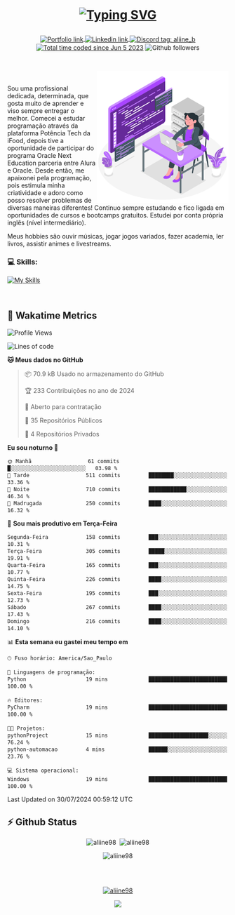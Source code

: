 # <p align = "center"><a href="https://git.io/typing-svg"><img src="https://readme-typing-svg.demolab.com?font=Nova+Mono&size=28&duration=4000&pause=1000&color=980DE6&vCenter=true&random=false&width=480&lines=%E2%9C%A8Ol%C3%A1%2C+sou+Aline+Bevilacqua;%E2%9C%A8Desenvolvedora+Web+Frontend!" alt="Typing SVG" /></a></p>

<p align = "center">
    <a href="https://aliine98.github.io" target="_blank">
        <img alt="Portfolio link" align="center" src = "https://img.shields.io/badge/portfolio-8A2BE2?style=for-the-badge">
    </a>
    <a href="https://www.linkedin.com/in/aline-bevilacqua/" target="_blank">
        <img alt="Linkedin link" align="center" src = "https://img.shields.io/badge/LinkedIn-0077B5?style=for-the-badge&logo=linkedin&logoColor=white">
    </a>
    <a href="https://discord.com/" target="_blank">
        <img alt="Discord tag: aliine_b" align="center" src="https://img.shields.io/badge/-aliine__b-5865f2?style=flat-square&logo=Discord&logoColor=FFF" height="28">
    </a>
    <a href="https://wakatime.com/@aliine"><img src="https://wakatime.com/badge/user/d705bdc6-1244-4026-9380-8de8c1599f8d.svg?style=for-the-badge" alt="Total time coded since Jun 5 2023" align="center"/></a>
    <img alt="Github followers" align="center" src="https://img.shields.io/github/followers/Aliine98?style=for-the-badge&color=bf0f47&logo=github&logoColor=white">
</p><br>

<a href="https://storyset.com/"><img src="./assets/coding-amico.svg" width="300" align="right"></a>

<div align="left">
<br>

Sou uma profissional dedicada, determinada, que gosta muito de aprender e viso sempre entregar o melhor. Comecei a estudar programação através da plataforma Potência Tech da iFood, depois tive a oportunidade de participar do programa Oracle Next Education parceria entre Alura e Oracle. Desde então, me apaixonei pela programação, pois estimula minha criatividade e adoro como posso resolver problemas de diversas maneiras diferentes! Continuo sempre estudando e fico ligada em oportunidades de cursos e bootcamps gratuitos.
Estudei por conta própria inglês (nível intermediário).

Meus hobbies são ouvir músicas, jogar jogos variados, fazer academia, ler livros, assistir animes e livestreams.

### 💻 Skills:
[![My Skills](https://skillicons.dev/icons?i=html,css,js,bootstrap,tailwind,ts,mysql,angular,next,nuxt,express,mongo,java)](https://skillicons.dev)
</div>
<br>

## 🚀 Wakatime Metrics

<!--START_SECTION:waka-->
![Profile Views](http://img.shields.io/badge/Visualizac%C3%B5es%20do%20perfil-1-blue)

![Lines of code](https://img.shields.io/badge/Desde%20o%20Hello%20World%20eu%20escrevi-345.3%20thousand%20linhas%20de%20c%C3%B3digo-blue)

**🐱 Meus dados no GitHub** 

> 📦 70.9 kB Usado no armazenamento do GitHub 
 > 
> 🏆 233 Contribuições no ano de 2024
 > 
> 💼 Aberto para contratação
 > 
> 📜 35 Repositórios Públicos 
 > 
> 🔑 4 Repositórios Privados 
 > 
**Eu sou noturno 🦉** 

```text
🌞 Manhã                  61 commits          █░░░░░░░░░░░░░░░░░░░░░░░░   03.98 % 
🌆 Tarde                  511 commits         ████████░░░░░░░░░░░░░░░░░   33.36 % 
🌃 Noite                  710 commits         ████████████░░░░░░░░░░░░░   46.34 % 
🌙 Madrugada              250 commits         ████░░░░░░░░░░░░░░░░░░░░░   16.32 % 
```
📅 **Sou mais produtivo em Terça-Feira** 

```text
Segunda-Feira            158 commits         ███░░░░░░░░░░░░░░░░░░░░░░   10.31 % 
Terça-Feira              305 commits         █████░░░░░░░░░░░░░░░░░░░░   19.91 % 
Quarta-Feira             165 commits         ███░░░░░░░░░░░░░░░░░░░░░░   10.77 % 
Quinta-Feira             226 commits         ████░░░░░░░░░░░░░░░░░░░░░   14.75 % 
Sexta-Feira              195 commits         ███░░░░░░░░░░░░░░░░░░░░░░   12.73 % 
Sábado                   267 commits         ████░░░░░░░░░░░░░░░░░░░░░   17.43 % 
Domingo                  216 commits         ████░░░░░░░░░░░░░░░░░░░░░   14.10 % 
```


📊 **Esta semana eu gastei meu tempo em** 

```text
🕑︎ Fuso horário: America/Sao_Paulo

💬 Linguagens de programação: 
Python                   19 mins             █████████████████████████   100.00 % 

🔥 Editores: 
PyCharm                  19 mins             █████████████████████████   100.00 % 

🐱‍💻 Projetos: 
pythonProject            15 mins             ███████████████████░░░░░░   76.24 % 
python-automacao         4 mins              ██████░░░░░░░░░░░░░░░░░░░   23.76 % 

💻 Sistema operacional: 
Windows                  19 mins             █████████████████████████   100.00 % 
```


 Last Updated on 30/07/2024 00:59:12 UTC
<!--END_SECTION:waka-->
 
## ⚡ Github Status

<p align="center"><img src="https://my-github-readme-stats-aliine98.vercel.app/api?username=aliine98&show_icons=true&locale=en&theme=radical" alt="aliine98" />&nbsp;&nbsp;<img src="https://my-github-readme-stats-aliine98.vercel.app/api/top-langs?username=aliine98&show_icons=true&locale=en&layout=compact&theme=radical&exclude_repo=my-github-readme-stats,my-github-readme-streak-stats,github-readme-streak-stats,ajax-com-js-puro" alt="aliine98" /></p>

<p align="center"><img src="https://streak-stats.demolab.com?user=aliine98&theme=radical" alt="aliine98" /></p>

<br><br>
<p align="center"> <a href="https://github.com/ryo-ma/github-profile-trophy" target="_blank"><img src="https://github-profile-trophy.vercel.app/?username=aliine98&theme=radical&column=4" alt="aliine98" /></a> </p>

<p align="center"><img src="https://media4.giphy.com/media/C1bBFL2dMQxA4/giphy.gif?cid=ecf05e47z7xqxd7gboyuplq95r7v869x9bi8msk1upllpme2&ep=v1_gifs_search&rid=giphy.gif&ct=g" width="700"></p>
